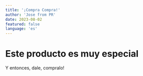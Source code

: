 ```yaml
---
title: '¡Compra Compra!'
author: 'Jose from PR'
date: 2023-08-02
featured: false
language: 'es'
---
```


# Este producto es muy especial

Y entonces, dale, compralo!
